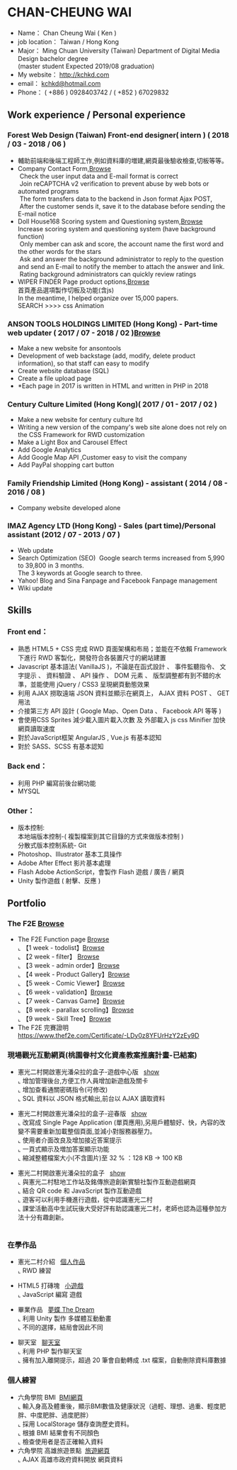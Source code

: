 #  CHAN-CHEUNG WAI 

* Name： Chan Cheung Wai ( Ken )
* job location： Taiwan / Hong Kong
* Major： Ming Chuan University (Taiwan) Department of Digital Media Design bachelor degree <br>
  (master student Expected 2019/08 graduation)
* My website： http://kchkd.com
* email： kchkd@hotmail.com
* Phone： ( +886 ) 0928403742 / ( +852 ) 67029832
## Work experience / Personal experience
### Forest Web Design (Taiwan)  Front-end designer( intern )  ( 2018 / 03 - 2018 / 06 ) 
* 輔助前端和後端工程師工作,例如資料庫的増建,網頁最後驗收檢查,切板等等。
* Company Contact Form,<a href="https://www.forestwebs.com.tw/contact.php" target="_blank">Browse</a><br>
  Check the user input data and E-mail format is correct<br>
  Join reCAPTCHA v2 verification to prevent abuse by web bots or automated programs<br>
  The form transfers data to the backend in Json format Ajax POST,<br>
  After the customer sends it, save it to the database before sending the E-mail notice<br>
* Doll House168 Scoring system and Questioning system,<a href="http://www.isex.tw/product_in.php?id=91" target="_blank">Browse</a><br>
  Increase scoring system and questioning system (have background function)<br>
  Only member can ask and score, the account name the first word and the other words for the stars<br>
  Ask and answer the background administrator to reply to the question and send an E-mail to notify the member to attach the answer and   link.<br>
  Rating background administrators can quickly review ratings<br>
* WIPER FINDER Page product options,<a href="http://us.wiperfindersystem.com/ " target="_blank">Browse</a><br>
  首頁產品選項製作切板及功能(含js)<br>
  In the meantime, I helped organize over 15,000 papers.<br>
  SEARCH >>>> css Animation<br>
  

### ANSON TOOLS HOLDINGS LIMITED (Hong Kong) - Part-time web updater ( 2017 / 07 - 2018 / 02 )<a href="http://kchkd.com/anson/php" target="_blank">Browse</a>
* Make a new website for ansontools 
* Development of web backstage (add, modify, delete product information), so that staff can easy to modify
* Create website database (SQL)
* Create a file upload page
*  *Each page in 2017 is written in HTML and written in PHP in 2018

### Century Culture Limited (Hong Kong)( 2017 / 01 - 2017 / 02 )
* Make a new website for century culture ltd
* Writing a new version of the company's web site alone does not rely on the CSS Framework for RWD customization
* Make a Light Box and Carousel Effect
* Add Google Analytics 
* Add Google Map API ,Customer easy to visit the company
* Add PayPal shopping cart button

### Family Friendship Limited (Hong Kong)  - assistant ( 2014 / 08 - 2016 / 08 )
* Company website developed alone

###  IMAZ Agency LTD (Hong Kong) - Sales (part time)/Personal assistant (2012 / 07 - 2013 / 07 )
* Web update
* Search Optimization (SEO)
  Google search terms increased from 5,990 to 39,800 in 3 months.<br>
  The 3 keywords at Google search to three.
* Yahoo! Blog and Sina Fanpage and Facebook Fanpage management
* Wiki update

## Skills

### Front end：
* 熟悉 HTML5 + CSS 完成 RWD 頁面架構和布局；並能在不依賴 Framework 下進行 RWD 客製化，開發符合各裝置尺寸的網站建置
* Javascript 基本語法( VanillaJS )，不論是在函式設計 、 事件監聽指令、 文字提示 、 資料驗證 、 API 操作 、 DOM 元素 、 版型調整都有到不錯的水準，並能使用 jQuery / CSS3 呈現網頁動態效果
* 利用 AJAX 撈取遠端 JSON 資料並顯示在網頁上， AJAX 資料 POST 、 GET 用法
* 介接第三方 API 設計 ( Google Map、Open Data 、 Facebook API 等等 ) 
* 會使用CSS Sprites 減少載入圖片載入次數 及 外部載入 js css Minifier 加快網頁讀取速度
* 對於JavaScript框架 AngularJS , Vue.js 有基本認知
* 對於 SASS、SCSS 有基本認知
### Back end：
* 利用 PHP 編寫前後台網功能
* MYSQL
### Other：
* 版本控制:<br>
  本地端版本控制-( 複製檔案到其它目錄的方式來做版本控制 ) <br>
  分散式版本控制系統- Git <br>
* Photoshop、Illustrator 基本工具操作
* Adobe After Effect 影片基本處理
* Flash Adobe ActionScript，會製作 Flash 遊戲 / 廣告 / 網頁 
* Unity 製作遊戲 ( 射擊、反應 )

## Portfolio
  
### The F2E <a href="https://github.com/hexschool/TheF2E" target="_blank">Browse</a><BR>
- The F2E Function page <a href="http://www.kchkd.com/hexschool/" target="_blank">Browse</a><BR>
  ⌞ 【1 week - todolist】<a href="http://www.kchkd.com/hexschool/no1.todolist/" target="_blank">Browse</a><BR>
  ⌞ 【2 week - filter】  <a href="http://www.kchkd.com/hexschool/no2.filter/" target="_blank">Browse</a><BR>
  ⌞ 【3 week - admin order】<a href="http://www.kchkd.com/hexschool/no3.adminorder/" target="_blank">Browse</a><BR>
  ⌞ 【4 week - Product Gallery】<a href="http://www.kchkd.com/hexschool/no4.product-gallery/" target="_blank">Browse</a><BR>
  ⌞ 【5 week - Comic Viewer】<a href="http://www.kchkd.com/hexschool/no5.comic-viewer/" target="_blank">Browse</a><BR>
  ⌞ 【6 week - validation】<a href="http://www.kchkd.com/hexschool/no6.validation/" target="_blank">Browse</a><BR>
  ⌞ 【7 week - Canvas Game】<a href="http://www.kchkd.com/hexschool/no7.canvas-game/" target="_blank">Browse</a><BR>
  ⌞ 【8 week - parallax scrolling】<a href="http://www.kchkd.com/hexschool/no8.parallax-scrolling/" target="_blank">Browse</a><BR>
  ⌞ 【9 week - Skill Tree】<a href="http://www.kchkd.com/hexschool/no9.skill-tree/" target="_blank">Browse</a><BR>
- The F2E 完賽證明<br>
  <a href="https://www.thef2e.com/Certificate/-LDy0z8YFUrHzY2zEy9D" target="_blank">https://www.thef2e.com/Certificate/-LDy0z8YFUrHzY2zEy9D</a>
  
### 現場觀光互動網頁(桃園眷村文化資產教案推廣計畫-已結案)
- 憲光二村開啟憲光潘朵拉的盒子-遊戲中心版 &nbsp; <a href="http://www.kchkd.com/s2/gamecenter/index.php?version=s1" target="_blank">show</a><BR>
  ⌞ 增加管理後台,方便工作人員增加新遊戲及關卡<BR>
  ⌞ 增加查看通關密碼指令(可修改)<BR>
  ⌞ SQL 資料以 JSON 格式輸出,前台以 AJAX 讀取資料<BR>
 
- 憲光二村開啟憲光潘朵拉的盒子-迎春版 &nbsp; <a href="http://kchkd.com/s2/game2/" target="_blank">show</a><BR>
  ⌞ 改寫成 Single Page Application (單頁應用),另用戶體驗好、快，內容的改變不需要重新加載整個頁面,並減小對服務器壓力。<BR>
  ⌞ 使用者介面改良及增加接近答案提示<BR>
  ⌞ 一頁式顯示及増加答案顯示功能<BR>
  ⌞ 縮減整體檔案大小(不含圖片)至 32 % ：128 KB -> 100 KB <BR>
 
- 憲光二村開啟憲光潘朵拉的盒子 &nbsp; <a href="http://kchkd.com/s2/game/" target="_blank">show</a><BR>
  ⌞ 與憲光二村駐地工作站及銘傳旅遊創新實驗社製作互動遊戲網頁<BR>
  ⌞ 結合 QR code 和 JavaScript 製作互動遊戲<BR>
  ⌞ 遊客可以利用手機進行遊戲，從中認識憲光二村<BR>
  ⌞ 課堂活動高中生試玩後大受好評有助認識憲光二村，老師也認為這種參加方法十分有趣創新。<br>
  
### 在學作品
- 憲光二村介紹 &nbsp; <a href="http://kchkd.com/sianguang2ndvillage" target="_blank">個人作品</a><BR>
  ⌞ RWD 練習<BR>
  
- HTML5 打磚塊 &nbsp; <a href="http://kchkd.com/html5game" target="_blank">小遊戲</a><BR>
  ⌞ JavaScript 編寫 遊戲<BR>

- 畢業作品 &nbsp; <a href="http://kchkd.com/TheDream" target="_blank"> 夢蝶 The Dream </a><BR>
  ⌞ 利用 Unity 製作 多媒體互動動畫<BR>
  ⌞ 不同的選擇，結局會因此不同<BR>
  
- 聊天室 &nbsp; <a href="http://kchkd.com/chatroom" target="_blank">聊天室</a><BR>
  ⌞ 利用 PHP 製作聊天室<BR>
  ⌞ 擁有加入離開提示，超過 20 筆會自動轉成 .txt 檔案，自動刪除資料庫數據
  
### 個人練習
- 六角學院 BMI  <a href="http://kchkd.com/bmi/2.0" target="_blank">BMI網頁</a><BR>
  ⌞ 輸入身高及體重後，顯示BMI數值及健康狀況（過輕、理想、過重、輕度肥胖、中度肥胖、過度肥胖）<BR>
  ⌞ 採用 LocalStorage 儲存查詢歷史資料。<BR>
  ⌞ 根據 BMI 結果會有不同顏色<br>
  ⌞ 檢查使用者是否正確輸入資料<br>
- 六角學院 高雄旅遊景點  <a href="http://www.kchkd.com/kaohsiung-travel/" target="_blank">旅遊網頁</a><BR>
  ⌞ AJAX 高雄市政府資料開放 網頁資料




